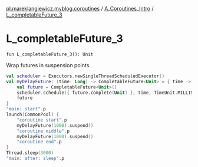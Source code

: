 [pl.mareklangiewicz.myblog.coroutines](../index.md) / [A_Coroutines_Intro](index.md) / [L_completableFuture_3](.)

# L_completableFuture_3

`fun L_completableFuture_3(): Unit`

Wrap futures in suspension points

``` kotlin
val scheduler = Executors.newSingleThreadScheduledExecutor()
val myDelayFuture: (time: Long) -> CompletableFuture<Unit> = { time ->
    val future = CompletableFuture<Unit>()
    scheduler.schedule({ future.complete(Unit) }, time, TimeUnit.MILLISECONDS)
    future
}
"main: start".p
launch(CommonPool) {
    "coroutine start".p
    myDelayFuture(1000).suspend()
    "coroutine middle".p
    myDelayFuture(1000).suspend()
    "coroutine end".p
}
Thread.sleep(3000)
"main: after: sleep".p
```

